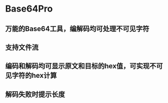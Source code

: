 # Base64Pro
## 万能的Base64工具，编解码均可处理不可见字符
## 支持文件流
## 编码和解码均可显示原文和目标的hex值，可实现不可见字符的hex计算
## 解码失败时提示长度
